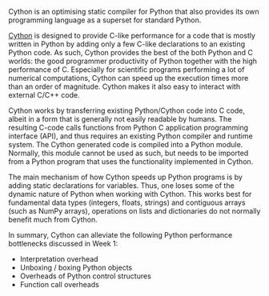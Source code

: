 <!--
SPDX-FileCopyrightText: 2019 CSC - IT Center for Science Ltd. <www.csc.fi>

SPDX-License-Identifier: CC-BY-NC-SA-4.0
-->

<!-- Title: What is Cython? -->

<!-- Short description:

What is Cython? In this article we give an overview of Cython, the optimising
static compiler and extension language.

-->

Cython is an optimising static compiler for Python that also provides its own
programming language as a superset for standard Python.

[Cython](https://cython.org/) is designed to provide C-like performance for a
code that is mostly written in Python by adding only a few C-like declarations
to an existing Python code. As such, Cython provides the best of the both
Python and C worlds: the good programmer productivity of Python together with
the high performance of C. Especially for scientific programs performing a
lot of numerical computations, Cython can speed up the execution times more
than an order of magnitude. Cython makes it also easy to interact with
external C/C++ code.

Cython works by transferring existing Python/Cython code into C code, albeit
in a form that is generally not easily readable by humans. The resulting
C-code calls functions from Python C application programming interface (API),
and thus requires an existing Python compiler and runtime system. The Cython
generated code is compiled into a Python module. Normally, this module cannot
be used as such, but needs to be imported from a Python program that uses the
functionality implemented in Cython.

The main mechanism of how Cython speeds up Python programs is by adding static
declarations for variables. Thus, one loses some of the dynamic nature of
Python when working with Cython. This works best for fundamental data types
(integers, floats, strings) and contiguous arrays (such as NumPy arrays),
operations on lists and dictionaries do not normally benefit much from
Cython.

In summary, Cython can alleviate the following Python performance bottlenecks
discussed in Week 1:

 - Interpretation overhead
 - Unboxing / boxing Python objects
 - Overheads of Python control structures
 - Function call overheads
